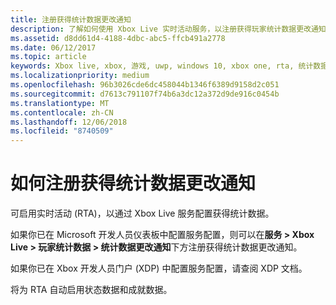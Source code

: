 ```yaml
---
title: 注册获得统计数据更改通知
description: 了解如何使用 Xbox Live 实时活动服务，以注册获得玩家统计数据更改通知。
ms.assetid: d8dd61d4-4188-4dbc-abc5-ffcb491a2778
ms.date: 06/12/2017
ms.topic: article
keywords: Xbox live, xbox, 游戏, uwp, windows 10, xbox one, rta, 统计数据, 通知
ms.localizationpriority: medium
ms.openlocfilehash: 96b3026cde6dc458044b1346f6389d9158d2c051
ms.sourcegitcommit: d7613c791107f74b6a3dc12a372d9de916c0454b
ms.translationtype: MT
ms.contentlocale: zh-CN
ms.lasthandoff: 12/06/2018
ms.locfileid: "8740509"
---
```

# <a name="how-to-register-for-stat-change-notifications"></a>如何注册获得统计数据更改通知

可启用实时活动 (RTA)，以通过 Xbox Live 服务配置获得统计数据。

如果你已在 Microsoft 开发人员仪表板中配置服务配置，则可以在**服务 > Xbox Live > 玩家统计数据 > 统计数据更改通知**下方注册获得统计数据更改通知。

 如果你已在 Xbox 开发人员门户 (XDP) 中配置服务配置，请查阅 XDP 文档。

 将为 RTA 自动启用状态数据和成就数据。
